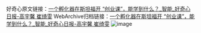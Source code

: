 好奇心原文链接：[一个孵化器在斯坦福开 “创业课”，能学到什么？_智能_好奇心日报-高宇馨 崔绮雯](https://www.qdaily.com/articles/2419.html)
WebArchive归档链接：[一个孵化器在斯坦福开 “创业课”，能学到什么？_智能_好奇心日报-高宇馨 崔绮雯](http://web.archive.org/web/20190623151116/https://www.qdaily.com/articles/2419.html)
![image](http://ww3.sinaimg.cn/large/007d5XDply1g3vc10jrgmj30u02uje6l)